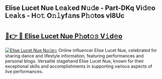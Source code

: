 ## Elise Lucet Nue L𝚎a𝚔ed N𝚞𝚍e - Part-DKq Vi𝚍𝚎o L𝚎a𝚔s - H𝚘𝚝 O𝚗𝚕yf𝚊ns P𝚑𝚘tos vI8Uc

# <h2><a href="http://kf1sylx.oniu.top/?m=Elise+Lucet+Nue">🔗👉 🔴 Elise Lucet Nue P𝚑ot𝚘𝚜 V𝚒d𝚎o</a></h2>

[![Elise Lucet Nue Nu𝚍e𝚜](https://i.imgur.com/0qMVB7G.gif)](http://kf1sylx.oniu.top/?m=Elise+Lucet+Nue)
Online influencer Elise Lucet Nue, celebrated for sharing dance and lifestyle information, featuring performances and personal blogs. Versatile stagehand Elise Lucet Nue, known for their exceptional skills and accomplishments in supporting various aspects of live performances.  
